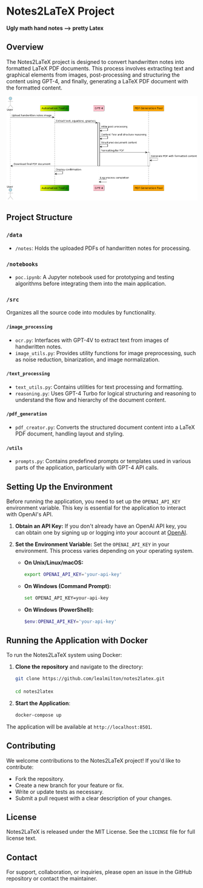 # Notes2LaTeX Project

**Ugly math hand notes --> pretty Latex**

## Overview
The Notes2LaTeX project is designed to convert handwritten notes into formatted LaTeX PDF documents. This process involves extracting text and graphical elements from images, post-processing and structuring the content using GPT-4, and finally, generating a LaTeX PDF document with the formatted content.

![Architecture Diagram](docs/diagram.png)

## Project Structure

### `/data`
- `/notes`: Holds the uploaded PDFs of handwritten notes for processing.

### `/notebooks`
- `poc.ipynb`: A Jupyter notebook used for prototyping and testing algorithms before integrating them into the main application.

### `/src`
Organizes all the source code into modules by functionality.

#### `/image_processing`
- `ocr.py`: Interfaces with GPT-4V to extract text from images of handwritten notes.
- `image_utils.py`: Provides utility functions for image preprocessing, such as noise reduction, binarization, and image normalization.

#### `/text_processing`
- `text_utils.py`: Contains utilities for text processing and formatting.
- `reasoning.py`: Uses GPT-4 Turbo for logical structuring and reasoning to understand the flow and hierarchy of the document content.

#### `/pdf_generation`
- `pdf_creator.py`: Converts the structured document content into a LaTeX PDF document, handling layout and styling.

#### `/utils`
- `prompts.py`: Contains predefined prompts or templates used in various parts of the application, particularly with GPT-4 API calls.


## Setting Up the Environment

Before running the application, you need to set up the `OPENAI_API_KEY` environment variable. This key is essential for the application to interact with OpenAI's API.

1. **Obtain an API Key:**
   If you don't already have an OpenAI API key, you can obtain one by signing up or logging into your account at [OpenAI](https://openai.com/).

2. **Set the Environment Variable:**
   Set the `OPENAI_API_KEY` in your environment. This process varies depending on your operating system.

   - **On Unix/Linux/macOS:**
     ```bash
     export OPENAI_API_KEY='your-api-key'
     ```
   - **On Windows (Command Prompt):**
     ```bash
     set OPENAI_API_KEY=your-api-key
     ```
   - **On Windows (PowerShell):**
     ```powershell
     $env:OPENAI_API_KEY='your-api-key'
     ```

## Running the Application with Docker

To run the Notes2LaTeX system using Docker:

1. **Clone the repository** and navigate to the directory:

   ```bash
   git clone https://github.com/lealmilton/notes2latex.git

   cd notes2latex

2. **Start the Application**:

   ```bash
   docker-compose up

The application will be available at `http://localhost:8501`.

## Contributing
We welcome contributions to the Notes2LaTeX project! If you'd like to contribute:
- Fork the repository.
- Create a new branch for your feature or fix.
- Write or update tests as necessary.
- Submit a pull request with a clear description of your changes.

## License
Notes2LaTeX is released under the MIT License. See the `LICENSE` file for full license text.

## Contact
For support, collaboration, or inquiries, please open an issue in the GitHub repository or contact the maintainer.
